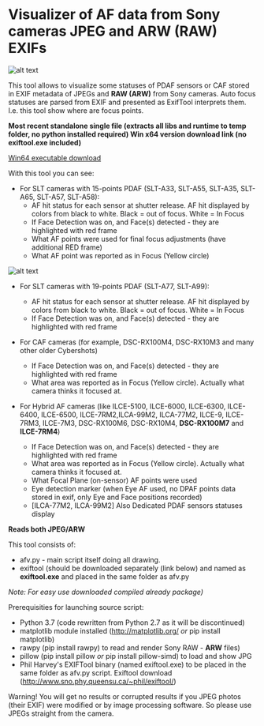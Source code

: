 # Visualizer of AF data from Sony cameras JPEG and ARW (RAW) EXIFs

![alt text](a7rm2_afv.jpeg "AFV tool displaying focus data on photo made with ILCE-7RM2")

This tool allows to visualize some statuses of PDAF sensors or CAF stored in EXIF metadata of JPEGs and **RAW (ARW)** from Sony cameras. Auto focus statuses are parsed from EXIF and presented as ExifTool interprets them.
I.e. this tool show where are focus points.

**Most recent standalone single file (extracts all libs and runtime to temp folder, no python installed required) Win x64 version download link (no exiftool.exe included)**

[Win64 executable download](https://raw.githubusercontent.com/SK-Hardwired/s_afv/s-afv-python-27/dist/afv.exe)



With this tool you can see:
- For SLT cameras with 15-points PDAF (SLT-A33, SLT-A55, SLT-A35, SLT-A65, SLT-A57, SLT-A58):
  - AF hit status for each sensor at shutter release. AF hit displayed by colors from black to white. Black = out of focus. White = In Focus
  - If Face Detection was on, and Face(s) detected - they are highlighted with red frame
  - What AF points were used for final focus adjustments (have additional RED frame)
  - What AF point was reported as in Focus (Yellow circle)

![alt text](pics/afv_a57_2.JPG "AF points statuses on SLT-A57 photo")

- For SLT cameras with 19-points PDAF (SLT-A77, SLT-A99):
  - AF hit status for each sensor at shutter release. AF hit displayed by colors from black to white. Black = out of focus. White = In Focus
  - If Face Detection was on, and Face(s) detected - they are highlighted with red frame

- For CAF cameras (for example, DSC-RX100M4, DSC-RX10M3 and many other older Cybershots)
  - If Face Detection was on, and Face(s) detected - they are highlighted with red frame
  - What area was reported as in Focus (Yellow circle). Actually what camera thinks it focused at.

- For Hybrid AF cameras (like ILCE-5100, ILCE-6000, ILCE-6300, ILCE-6400, ILCE-6500, ILCE-7RM2,ILCA-99M2, ILCA-77M2, ILCE-9, ILCE-7RM3, ILCE-7M3, DSC-RX100M6, DSC-RX10M4, **DSC-RX100M7** and **ILCE-7RM4**)
  - If Face Detection was on, and Face(s) detected - they are highlighted with red frame
  - What area was reported as in Focus (Yellow circle). Actually what camera thinks it focused at.
  - What Focal Plane (on-sensor) AF points were used
  - Eye detection marker (when Eye AF used, no DPAF points data stored in exif, only Eye and Face positions recorded)
  - [ILCA-77M2, ILCA-99M2] Also Dedicated PDAF sensors statuses display

**Reads both JPEG/ARW**

This tool consists of:
  - afv.py - main script itself doing all drawing.
  - exiftool (should be downloaded separately (link below) and named as **exiftool.exe** and placed in the same folder as afv.py

  *Note: For easy use downloaded compiled already package)*

Prerequisities for launching source script:
  - Python 3.7 (code rewritten from Python 2.7 as it will be discontinued)
  - matplotlib module installed (http://matplotlib.org/ *or* pip install matplotlib)
  - rawpy (pip install rawpy) to read and render Sony RAW - **ARW** files)
  - pillow (pip install pillow *or* pip install pillow-simd) to load and show JPG
  - Phil Harvey's EXIFTool binary (named exiftool.exe) to be placed in the same folder as afv.py script. Exiftool download (http://www.sno.phy.queensu.ca/~phil/exiftool/)

Warning! You will get no results or corrupted results if you JPEG photos (their EXIF) were modified or by image processing software. So please use JPEGs straight from the camera.
